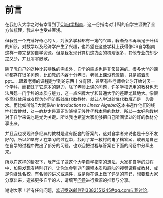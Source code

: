 # 前言

在我初入大学之时有幸看到了[CS自学指南](https://csdiy.wiki/)，这一份指南对计科的自学生涯做了全方位梳理，我从中也受益匪浅。

但我是一个充满好奇心的人，对很多学科都有一定的兴趣。我渐渐不再满足于计科的知识，对数学以及经济学产生了兴趣，也希望在这些学科上获得像CS自学指南这样一套完整的自学资源。但是我发现计算机这方面的梳理很多，其他专业的却少之又少，并且零零散散。

除了我自己的这种比较特殊的需求外，自学的需求也是非常普遍的。很多大学的课程都存在很多问题，比如教的内容十分老旧，老师上课没有激情，只是照着念ppt……跟着老师的课程走学到的东西十分有限，甚至有些老师会让你开始讨厌一个学科，而错过了它原本的魅力。除了老师上课的问题，许多学校选用的教材也无法展现一门学科的本质与魅力，这一点名牌大学和普通大学的差距尤其地大。像很多高校使用或者模仿的同济版线性代数教材，就让人学过线性代数后还是一头雾水。而比如听说T大就将*An Introduction to Linear Algebra*这本书选作他们的线性代数教材，这一教材才是真正能够揭示线性代数本质的教材。所以一本好的教材对于自学来说也是尤为关键。所以我也希望大家能够把自己所阅读过的好的教材分享出来。

并且我也发现许多经典的教材是没有配套的答案的，这对自学者来说也是十分不友好的。所以如果有人在学习的过程中，找到了某一教材的电子档答案，或者是自己在自学的过程中做出了部分的习题，也欢迎把过程与答案在下面的问卷中分享出来。

所以在这样的情况下，我产生了做这个大学自学指南的想法。大家在自学的过程中，如果发现有特别好的，让你体会到这门课程本质和趣味的视频课程或教材，或是你身处名校，有名师的讲义或课件，或是你在课上做了详尽的笔记，想要和大家分享出来，造福更多自学的人，请填写[问卷](https://www.wenjuan.com/s/UZBZJvD8uRo/)进行资源的推荐与分享。

谢谢大家！若有任何问题，欢迎发送邮件到3382551245@qq.com与我讨论。
